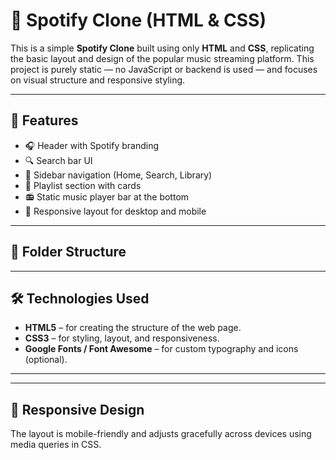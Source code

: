 # 🎵 Spotify Clone (HTML & CSS)

This is a simple **Spotify Clone** built using only **HTML** and **CSS**, replicating the basic layout and design of the popular music streaming platform. This project is purely static — no JavaScript or backend is used — and focuses on visual structure and responsive styling.

---

## 🚀 Features

- 🎧 Header with Spotify branding
- 🔍 Search bar UI
- 📁 Sidebar navigation (Home, Search, Library)
- 🎵 Playlist section with cards
- 📻 Static music player bar at the bottom
- 📱 Responsive layout for desktop and mobile

---

## 📁 Folder Structure

---

## 🛠️ Technologies Used

- **HTML5** – for creating the structure of the web page.
- **CSS3** – for styling, layout, and responsiveness.
- **Google Fonts / Font Awesome** – for custom typography and icons (optional).

---

---

## 📱 Responsive Design

The layout is mobile-friendly and adjusts gracefully across devices using media queries in CSS.




